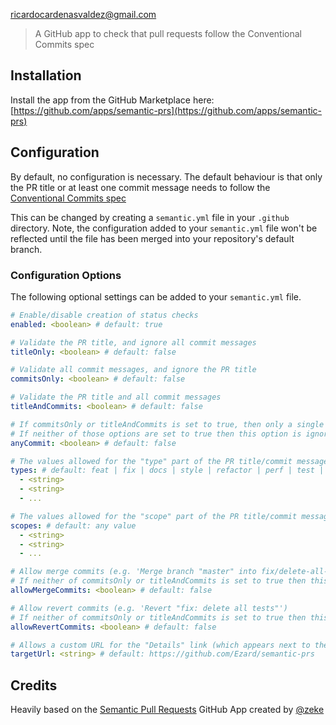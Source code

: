 ricardocardenasvaldez@gmail.com 




> A GitHub app to check that pull requests follow the Conventional Commits spec

## Installation

Install the app from the GitHub Marketplace here: [https://github.com/apps/semantic-prs](https://github.com/apps/semantic-prs)

## Configuration

By default, no configuration is necessary. The default behaviour is that only the PR title or at least one commit message needs to follow the [Conventional Commits spec](https://www.conventionalcommits.org/en/v1.0.0/)

This can be changed by creating a `semantic.yml` file in your `.github` directory. Note, the configuration added to your `semantic.yml` file won't be reflected until the file has been merged into your repository's default branch.

### Configuration Options
The following optional settings can be added to your `semantic.yml` file.

```yaml
# Enable/disable creation of status checks
enabled: <boolean> # default: true
```

```yaml
# Validate the PR title, and ignore all commit messages
titleOnly: <boolean> # default: false
```

```yaml
# Validate all commit messages, and ignore the PR title
commitsOnly: <boolean> # default: false
```

```yaml
# Validate the PR title and all commit messages
titleAndCommits: <boolean> # default: false
```

```yaml
# If commitsOnly or titleAndCommits is set to true, then only a single commit needs to pass validation instead of every commit
# If neither of those options are set to true then this option is ignored
anyCommit: <boolean> # default: false
```

```yaml
# The values allowed for the "type" part of the PR title/commit message. e.g. for a PR title/commit message of "feat: add some stuff", the type would be "feat"
types: # default: feat | fix | docs | style | refactor | perf | test | build | ci | chore | revert
  - <string>
  - <string>
  - ...
```

```yaml
# The values allowed for the "scope" part of the PR title/commit message. e.g. for a PR title/commit message of "feat(awesome-feature): add some stuff", the type would be "awesome-feature"
scopes: # default: any value
  - <string>
  - <string>
  - ...
```

```yaml
# Allow merge commits (e.g. 'Merge branch "master" into fix/delete-all-tests')
# If neither of commitsOnly or titleAndCommits is set to true then this option is ignored
allowMergeCommits: <boolean> # default: false
```

```yaml
# Allow revert commits (e.g. 'Revert "fix: delete all tests"')
# If neither of commitsOnly or titleAndCommits is set to true then this option is ignored
allowRevertCommits: <boolean> # default: false
```

```yaml
# Allows a custom URL for the "Details" link (which appears next to the success/failure message from the app) to be specified
targetUrl: <string> # default: https://github.com/Ezard/semantic-prs
```

## Credits

Heavily based on the [Semantic Pull Requests](https://github.com/zeke/semantic-pull-requests) GitHub App created by [@zeke](https://github.com/zeke)
